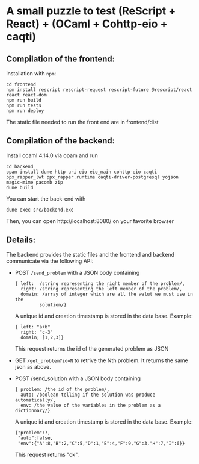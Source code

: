 # A small puzzle to test (ReScript + React) + (OCaml + Cohttp-eio + caqti)

## Compilation of the frontend:

installation with `npm`:
```
cd frontend
npm install rescript rescript-request rescript-future @rescript/react react react-dom
npm run build
npm run tests
npm run deploy
```

The static file needed to run the front end are in frontend/dist

## Compilation of the backend:

Install ocaml 4.14.0 via opam and run
```
cd backend
opam install dune http uri eio eio_main cohttp-eio caqti ppx_rapper_lwt ppx_rapper.runtime caqti-driver-postgresql yojson magic-mime pacomb zip
dune build
```

You can start the back-end with
```
dune exec src/backend.exe
```

Then, you can open http://localhost:8080/ on your favorite browser

## Details:

The backend provides the static files and the frontend and backend communicate
via the following API:

- POST `/send_problem` with a JSON body containing
  ```
  { left:  /string representing the right member of the problem/,
    right: /string representing the left member of the problem/,
    domain: /array of integer which are all the walut we must use in the
           solution/}
  ```
  A unique id and creation timestamp is stored in the data base.
  Example:
  ```
  { left: "a+b"
    right: "c-3"
    domain; [1,2,3]}
  ```
  This request returns the id of the generated problem as JSON

- GET `/get_problem?id=N`
  to retrive the Nth problem. It returns the same json as above.

- POST /send_solution with a JSON body containing
  ```
  { problem: /the id of the problem/,
    auto: /boolean telling if the solution was produce automatically/,
	env: /the value of the variables in the problem as a dictionnary/}
  ```
  A unique id and creation timestamp is stored in the data base.
  Example:
  ```
  {"problem":7,
   "auto":false,
   "env":{"A":8,"B":2,"C":5,"D":1,"E":4,"F":9,"G":3,"H":7,"I":6}}
  ```
  This request returns "ok".
